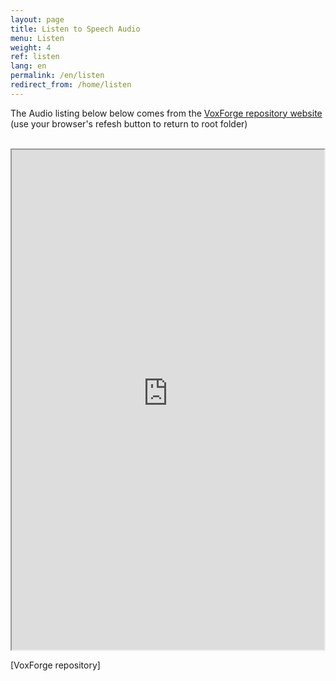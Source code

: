 ```yaml
---
layout: page
title: Listen to Speech Audio
menu: Listen
weight: 4
ref: listen
lang: en
permalink: /en/listen
redirect_from: /home/listen
---
```

The Audio listing below below comes from the [VoxForge repository website](http://www.repository.voxforge1.org/downloads/SpeechCorpus/Trunk/Audio/Original/)<br>
(use your browser's refesh button to return to root folder)<br>

<html>
  <head>
        <title>Example</title>
  </head>
  <body>


<br>
        <iframe sandbox src="http://www.repository.voxforge1.org/downloads/SpeechCorpus/display/original/" width="500" height="800">
            Alternative text for browsers that do not understand IFrames.
        </iframe>
   </body>
</html>


[VoxForge repository]
